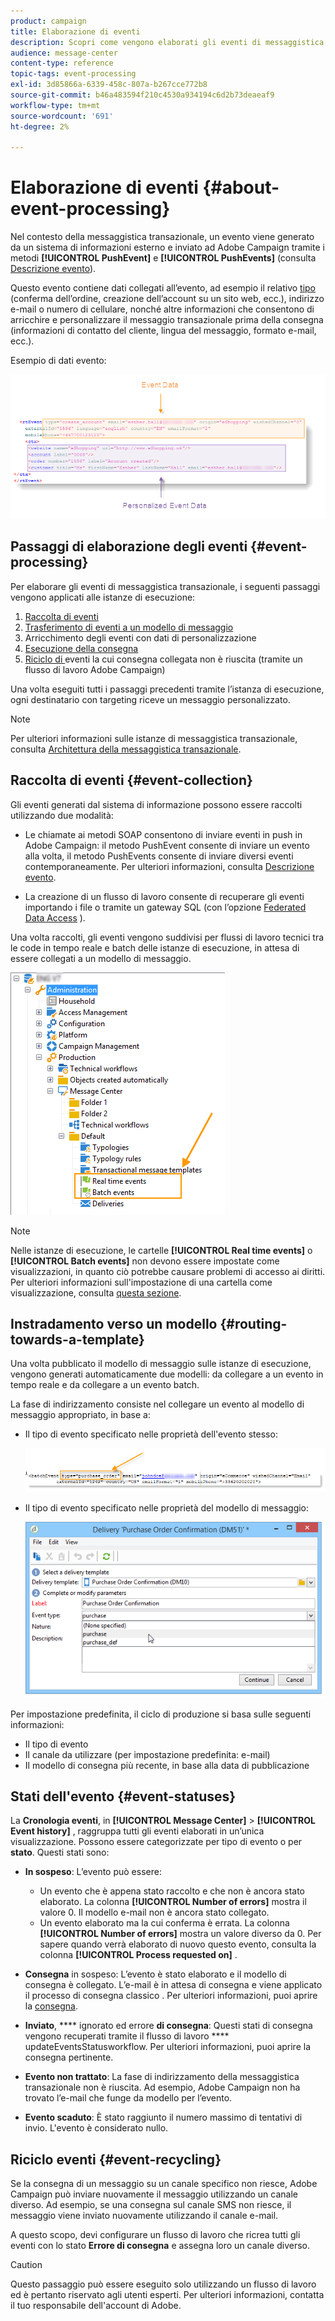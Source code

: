 ```yaml
---
product: campaign
title: Elaborazione di eventi
description: Scopri come vengono elaborati gli eventi di messaggistica transazionale in Adobe Campaign Classic.
audience: message-center
content-type: reference
topic-tags: event-processing
exl-id: 3d85866a-6339-458c-807a-b267cce772b8
source-git-commit: b46a483594f210c4530a934194c6d2b73deaeaf9
workflow-type: tm+mt
source-wordcount: '691'
ht-degree: 2%

---
```


# Elaborazione di eventi {#about-event-processing}

Nel contesto della messaggistica transazionale, un evento viene generato da un sistema di informazioni esterno e inviato ad Adobe Campaign tramite i metodi **[!UICONTROL PushEvent]** e **[!UICONTROL PushEvents]** (consulta [Descrizione evento](../../message-center/using/event-description.md)).

Questo evento contiene dati collegati all’evento, ad esempio il relativo [tipo](../../message-center/using/creating-event-types.md) (conferma dell’ordine, creazione dell’account su un sito web, ecc.), indirizzo e-mail o numero di cellulare, nonché altre informazioni che consentono di arricchire e personalizzare il messaggio transazionale prima della consegna (informazioni di contatto del cliente, lingua del messaggio, formato e-mail, ecc.).

Esempio di dati evento:

![](assets/messagecenter_events_request_001.png)

## Passaggi di elaborazione degli eventi {#event-processing}

Per elaborare gli eventi di messaggistica transazionale, i seguenti passaggi vengono applicati alle istanze di esecuzione:

1. [Raccolta di eventi](#event-collection)
1. [Trasferimento di eventi a un modello di messaggio](#routing-towards-a-template)
1. Arricchimento degli eventi con dati di personalizzazione
1. [Esecuzione della consegna](../../message-center/using/delivery-execution.md)
1. [Riciclo di ](#event-recycling) eventi la cui consegna collegata non è riuscita (tramite un flusso di lavoro Adobe Campaign)

Una volta eseguiti tutti i passaggi precedenti tramite l’istanza di esecuzione, ogni destinatario con targeting riceve un messaggio personalizzato.

>[!NOTE]
>
>Per ulteriori informazioni sulle istanze di messaggistica transazionale, consulta [Architettura della messaggistica transazionale](../../message-center/using/transactional-messaging-architecture.md).


## Raccolta di eventi {#event-collection}

Gli eventi generati dal sistema di informazione possono essere raccolti utilizzando due modalità:

* Le chiamate ai metodi SOAP consentono di inviare eventi in push in Adobe Campaign: il metodo PushEvent consente di inviare un evento alla volta, il metodo PushEvents consente di inviare diversi eventi contemporaneamente. Per ulteriori informazioni, consulta [Descrizione evento](../../message-center/using/event-description.md).

* La creazione di un flusso di lavoro consente di recuperare gli eventi importando i file o tramite un gateway SQL (con l’opzione [Federated Data Access](../../installation/using/about-fda.md) ).

Una volta raccolti, gli eventi vengono suddivisi per flussi di lavoro tecnici tra le code in tempo reale e batch delle istanze di esecuzione, in attesa di essere collegati a un modello di messaggio.

![](assets/messagecenter_events_queues_001.png)

>[!NOTE]
>
>Nelle istanze di esecuzione, le cartelle **[!UICONTROL Real time events]** o **[!UICONTROL Batch events]** non devono essere impostate come visualizzazioni, in quanto ciò potrebbe causare problemi di accesso ai diritti. Per ulteriori informazioni sull&#39;impostazione di una cartella come visualizzazione, consulta [questa sezione](../../platform/using/access-management-folders.md).

## Instradamento verso un modello {#routing-towards-a-template}

Una volta pubblicato il modello di messaggio sulle istanze di esecuzione, vengono generati automaticamente due modelli: da collegare a un evento in tempo reale e da collegare a un evento batch.

La fase di indirizzamento consiste nel collegare un evento al modello di messaggio appropriato, in base a:

* Il tipo di evento specificato nelle proprietà dell&#39;evento stesso:

   ![](assets/messagecenter_event_type_001.png)

* Il tipo di evento specificato nelle proprietà del modello di messaggio:

   ![](assets/messagecenter_event_type_002.png)

Per impostazione predefinita, il ciclo di produzione si basa sulle seguenti informazioni:

* Il tipo di evento
* Il canale da utilizzare (per impostazione predefinita: e-mail)
* Il modello di consegna più recente, in base alla data di pubblicazione

## Stati dell&#39;evento {#event-statuses}

La **Cronologia eventi**, in **[!UICONTROL Message Center]** > **[!UICONTROL Event history]** , raggruppa tutti gli eventi elaborati in un’unica visualizzazione. Possono essere categorizzate per tipo di evento o per **stato**. Questi stati sono:

* **In sospeso**: L’evento può essere:

   * Un evento che è appena stato raccolto e che non è ancora stato elaborato. La colonna **[!UICONTROL Number of errors]** mostra il valore 0. Il modello e-mail non è ancora stato collegato.
   * Un evento elaborato ma la cui conferma è errata. La colonna **[!UICONTROL Number of errors]** mostra un valore diverso da 0. Per sapere quando verrà elaborato di nuovo questo evento, consulta la colonna **[!UICONTROL Process requested on]** .

* **Consegna** in sospeso: L’evento è stato elaborato e il modello di consegna è collegato. L’e-mail è in attesa di consegna e viene applicato il processo di consegna classico . Per ulteriori informazioni, puoi aprire la [consegna](../../delivery/using/about-message-tracking.md).
* **Inviato**,  **** ignorato ed errore  **di consegna**: Questi stati di consegna vengono recuperati tramite il flusso di lavoro  **** updateEventsStatusworkflow. Per ulteriori informazioni, puoi aprire la consegna pertinente.
* **Evento non trattato**: La fase di indirizzamento della messaggistica transazionale non è riuscita. Ad esempio, Adobe Campaign non ha trovato l’e-mail che funge da modello per l’evento.
* **Evento scaduto**: È stato raggiunto il numero massimo di tentativi di invio. L&#39;evento è considerato nullo.

## Riciclo eventi {#event-recycling}

Se la consegna di un messaggio su un canale specifico non riesce, Adobe Campaign può inviare nuovamente il messaggio utilizzando un canale diverso. Ad esempio, se una consegna sul canale SMS non riesce, il messaggio viene inviato nuovamente utilizzando il canale e-mail.

A questo scopo, devi configurare un flusso di lavoro che ricrea tutti gli eventi con lo stato **Errore di consegna** e assegna loro un canale diverso.

>[!CAUTION]
>
>Questo passaggio può essere eseguito solo utilizzando un flusso di lavoro ed è pertanto riservato agli utenti esperti. Per ulteriori informazioni, contatta il tuo responsabile dell&#39;account di Adobe.